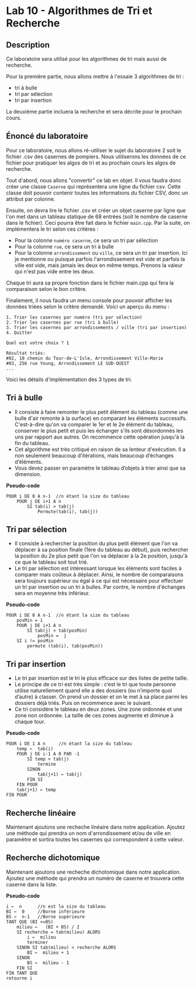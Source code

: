 # Lab 10 - Algorithmes de Tri et Recherche

## Description
Ce laboratoire sera utilisé pour les algorithmes de tri mais aussi de recherche.  

Pour la première partie, nous allons mettre à l'essaie 3 algorithmes de tri : 
- tri à bulle
- tri par sélection
- tri par insertion

La deuxième partie incluera la recherche et sera décrite pour le prochain cours.  

## Énoncé du laboratoire
Pour ce laboratoire, nous allons ré-utiliser le sujet du laboratoire 2 soit le fichier .csv des casernes de pompiers.  Nous utiliserons les données de ce fichier pour pratiquer les algos de tri et au prochain cours les algos de recherche.  

Tout d'abord, nous allons "convertir" ce lab en objet.  Il vous faudra donc créer une classe `Caserne` qui représentera une ligne du fichier csv.  Cette classe doit pouvoir contenir toutes les informations du fichier CSV, donc un attribut par colonne.

Ensuite, on devra lire le fichier .csv et créer un objet caserne par ligne que l'on met dans un tableau statique de 68 entrées (soit le nombre de caserne dans le fichier).  Ceci pourra être fait dans le fichier `main.cpp`.  Par la suite, on implémentera le tri selon ces critères :
- Pour la colonne `numéro caserne`, ce sera un tri par sélection
- Pour la colonne `rue`, ce sera un tri à bulle
- Pour la colonne `arrondissement` ou `ville`, ce sera un tri par insertion.  Ici je mentionne *ou* puisque parfois l'arrondissement est vide et parfois la ville est vide, mais jamais les deux en même temps.  Prenons la valeur qui n'est pas vide entre les deux.

Chaque tri aura sa propre fonction dans le fichier main.cpp qui fera la comparaison selon le bon critère.  

Finalement, il nous faudra un menu console pour pouvoir afficher les données triées selon le critère demandé.  Voici un aperçu du menu :
```
1. Trier les casernes par numéro (tri par sélection)
2. Trier les casernes par rue (tri à bulle)
3. Trier les casernes par arrondissements / ville (tri par insertion)
4. Quitter

Quel est votre choix ? 1

Résultat triés:
#02, 10 chemin du Tour-de-L'Isle, Arrondissement Ville-Marie
#03, 256 rue Young, Arrondissement LE SUD-OUEST
...
```

Voici les détails d'implémentation des 3 types de tri.

## Tri à bulle
- Il consiste à faire remonter le plus petit élément du tableau (comme une bulle d'air remonte à la surface) en comparant les éléments successifs. C'est-à-dire qu'on va comparer le 1er et le 2e élément du tableau, conserver le plus petit et puis les échanger s'ils sont désordonnés les uns par rapport aux autres. On recommence cette opération jusqu'à la fin du tableau.
- Cet algorithme est très critiqué en raison de sa lenteur d'exécution. Il a non seulement beaucoup d’itérations, mais beaucoup d’échanges d’éléments.
- Vous devez passer en paramètre le tableau d’objets à trier ainsi que sa dimension.

**Pseudo-code**
```
POUR i DE 0 A n-1  //n étant la size du tableau
    POUR j DE i+1 A n
        SI tab(i) > tab(j)
            Permute(tab(i), tab(j))
```


## Tri par sélection 
- Il consiste à rechercher la position du plus petit élément que l'on va déplacer à sa position finale (1ère du tableau au début), puis rechercher la position du 2e plus petit que l'on va déplacer à la 2e position, jusqu'à ce que le tableau soit tout trié.
- Le tri par sélection est intéressant lorsque les éléments sont faciles à comparer mais coûteux à déplacer. Ainsi, le nombre de comparaisons sera toujours supérieur ou égal à ce qui est nécessaire pour effectuer un tri par insertion ou un tri à bulles. Par contre, le nombre d'échanges sera en moyenne très inférieur.

**Pseudo-code**
```
POUR i DE 0 A n-1  //n étant la size du tableau
    posMin = i
    POUR j DE i+1 A n
        SI tab(j) < tab(posMin)
            posMin =  j
    SI i != posMin
        permute (tab(i), tab(posMin))
```

## Tri par insertion
- Le tri par insertion est le tri le plus efficace sur des listes de petite taille.
- Le principe de ce tri est très simple : c’est le tri que toute personne utilise naturellement quand elle a des dossiers (ou n’importe quoi d’autre) à classer. On prend un dossier et on le met à sa place parmi les dossiers déjà triés. Puis on recommence avec le suivant.
- Ce tri considère le tableau en deux zones. Une zone ordonnée et une zone non ordonnée. La taille de ces zones augmente et diminue à chaque tour.

**Pseudo-code**
```
POUR i DE 1 A n		//n étant la size du tableau
    temp ←  tab(i)
    POUR j DE i-1 A 0 PAR -1
        SI temp > tab(j)
            termine
        SINON 
            tab(j+1) ← tab(j)
        FIN SI
    FIN POUR
    tab(j+1) ← temp
FIN POUR
```

## Recherche linéaire
Maintenant ajoutons une recheche linéaire dans notre application.  Ajoutez une méthode qui prendra un nom d'arrondissement et/ou de ville en paramètre et sortira toutes les casernes qui correspondent à cette valeur.

## Recherche dichotomique
Maintenant ajoutons une recheche dichotomique dans notre application.  Ajoutez une méthode qui prendra un numéro de caserne et trouvera cette caserne dans la liste.

**Pseudo-code**
```
i ←  n		//n est la size du tableau
BI ←  0		//Borne inférieure
BS ←  n-1	//Borne supérieure
TANT QUE (BI <=BS)
	milieu ←   (BI + BS) / 2
	SI recherche = tab(milieu) ALORS
		i ←  milieu
		terminer
	SINON SI tab(milieu) < recherche ALORS 
		BI ←  milieu + 1
	SINON 
		BS ←  milieu - 1
	FIN SI
FIN TANT QUE
retourne i
```

